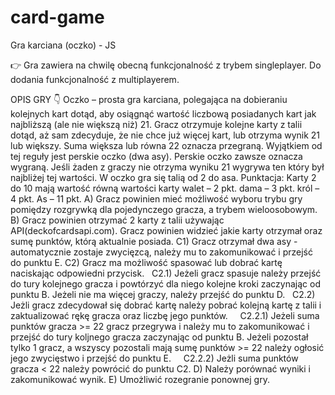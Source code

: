 # card-game

Gra karciana (oczko) - JS

👉 Gra zawiera na chwilę obecną funkcjonalność z trybem singleplayer.
Do dodania funkcjonalność z multiplayerem.

OPIS GRY 👇
Oczko – prosta gra karciana, polegająca na dobieraniu kolejnych kart dotąd, aby osiągnąć wartość liczbową posiadanych kart jak najbliższą (ale nie większą niż) 21.
Gracz otrzymuje kolejne karty z talii dotąd, aż sam zdecyduje, że nie chce już więcej kart, lub otrzyma wynik 21 lub większy.
Suma większa lub równa 22 oznacza przegraną. Wyjątkiem od tej reguły jest perskie oczko (dwa asy). Perskie oczko zawsze oznacza wygraną.
Jeśli żaden z graczy nie otrzyma wyniku 21 wygrywa ten który był najbliżej tej wartości. W oczko gra się talią od 2 do asa.
Punktacja:
Karty 2 do 10 mają wartość równą wartości karty
walet – 2 pkt.
dama – 3 pkt.
król – 4 pkt.
As – 11 pkt.
A) Gracz powinien mieć możliwość wyboru trybu gry pomiędzy rozgrywką dla pojedynczego gracza, a trybem wieloosobowym.
B) Gracz powinien otrzymać 2 karty z talii używając API(deckofcardsapi.com). Gracz powinien widzieć jakie karty otrzymał oraz sumę punktów, którą aktualnie posiada.
C1) Gracz otrzymał dwa asy - automatycznie zostaje zwycięzcą, należy mu to zakomunikować i przejść do punktu E.
C2) Gracz ma możliwość spasować lub dobrać kartę naciskając odpowiedni przycisk.
  C2.1) Jeżeli gracz spasuje należy przejść do tury kolejnego gracza i powtórzyć dla niego kolejne kroki zaczynając od punktu B. Jeżeli nie ma więcej graczy, należy przejść do punktu D.
  C2.2) Jeżli gracz zdecydował się dobrać kartę należy pobrać kolejną kartę z talii i zaktualizować rękę gracza oraz liczbę jego punktów.
    C2.2.1) Jeżeli suma punktów gracza >= 22 gracz przegrywa i należy mu to zakomunikować i przejść do tury koljnego gracza zaczynając od punktu B. Jeżeli pozostał tylko 1 gracz, a wszyscy pozostali mają sumę punktów >= 22 należy ogłosić jego zwycięstwo i przejść do punktu E.
    C2.2.2) Jeżli suma punktów gracza < 22 należy powrócić do punktu C2.
D) Należy porównać wyniki i zakomunikować wynik.
E) Umożliwić rozegranie ponownej gry.

